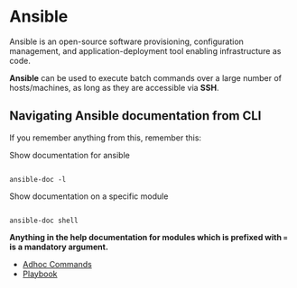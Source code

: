 # Ansible

Ansible is an open-source software provisioning, configuration management, and application-deployment tool enabling infrastructure as code.

**Ansible** can be used to execute batch commands over a large number of hosts/machines, as long as they are accessible via **SSH**.

## Navigating Ansible documentation from CLI

If you remember anything from this, remember this:


Show documentation for ansible
```shell

ansible-doc -l
```

Show documentation on a specific module

```shell

ansible-doc shell
```

**Anything in the help documentation for modules which is prefixed with `=` is a mandatory argument.**


* [Adhoc Commands](adhoc.md)
* [Playbook](playbook.md)
